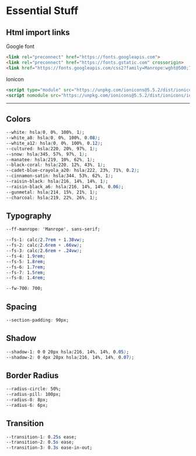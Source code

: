# Essential Stuff

## Html import links

Google font

``` html
<link rel="preconnect" href="https://fonts.googleapis.com">
<link rel="preconnect" href="https://fonts.gstatic.com" crossorigin>
<link href="https://fonts.googleapis.com/css2?family=Manrope:wght@500;700&display=swap" rel="stylesheet">
```

Ionicon

``` html
<script type="module" src="https://unpkg.com/ionicons@5.5.2/dist/ionicons/ionicons.esm.js"></script>
<script nomodule src="https://unpkg.com/ionicons@5.5.2/dist/ionicons/ionicons.js"></script>
```

---

## Colors

``` css
--white: hsla(0, 0%, 100%, 1);
--white_a8: hsla(0, 0%, 100%, 0.08);
--white_a12: hsla(0, 0%, 100%, 0.12);
--cultured: hsla(220, 20%, 97%, 1);
--snow: hsla(345, 57%, 97%, 1);
--manatee: hsla(219, 10%, 62%, 1);
--black-coral: hsla(220, 12%, 43%, 1);
--cadet-blue-crayola_a20: hsla(222, 23%, 71%, 0.2);
--cinnamon-satin: hsla(344, 53%, 62%, 1);
--raisin-black: hsla(216, 14%, 14%, 1);
--raisin-black_a6: hsla(216, 14%, 14%, 0.06);
--gunmetal: hsla(214, 15%, 21%, 1);
--charcoal: hsla(219, 22%, 26%, 1);
```

## Typography

``` css
--ff-manrope: 'Manrope', sans-serif;

--fs-1: calc(2.7rem + 1.38vw);
--fs-2: calc(2.6rem + .66vw);
--fs-3: calc(2.6rem + .24vw);
--fs-4: 1.9rem;
--fs-5: 1.8rem;
--fs-6: 1.7rem;
--fs-7: 1.5rem;
--fs-8: 1.4rem;

--fw-700: 700;
```

## Spacing

``` css
--section-padding: 90px;
```

## Shadow

``` css
--shadow-1: 0 0 20px hsla(216, 14%, 14%, 0.05);
--shadow-2: 0 4px 28px hsla(216, 14%, 14%, 0.07);
```

## Border Radius

``` css
--radius-circle: 50%;
--radius-pill: 100px;
--radius-8: 8px;
--radius-6: 6px;
```

## Transition

``` css
--transition-1: 0.25s ease;
--transition-2: 0.5s ease;
--transition-3: 0.3s ease-in-out;
```
